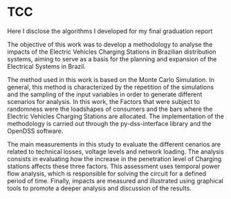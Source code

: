 # TCC
Here I disclose the algorithms I developed for my final graduation report

The objective of this work was to develop a methodology to analyse the impacts of the Electric Vehicles Charging Stations in Brazilian distribution systems, 
aiming to serve as a basis for the planning and expansion of the Electrical Systems in Brazil.

The method used in this work is based on the Monte Carlo Simulation. In general, this method is characterized by the repetition of the simulations and the 
sampling of the input variables in order to generate different scenarios for analysis. 
In this work, the Factors that were subject to randomness were the loadshapes of consumers and the bars where the Electric Vehicles Charging Stations
are allocated. The implementation of the methodology is carried out through the py-dss-interface library and the OpenDSS software. 

The main measurements in this study to evaluate the different cenarios are related to technical losses, voltage levels and network loading.
The analysis consists in evaluating how the increase in the penetration level of Charging stations affects these three factors.
This assessment uses temporal power flow analysis, which is responsible for solving the circuit for a defined period of time. 
Finally, impacts are measured and illustrated using graphical tools to promote a deeper analysis and discussion of the results.
